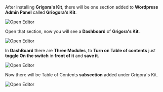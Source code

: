 After installing **Grigora's Kit**, there will be one section added to **Wordpress Admin Panel** called **Griogora's Kit**.

![Open Editor](/img/tutorial/tcgk1openGrigoraKit.png)

Open that section, now you will see a **Dashboard** of **Grigora's Kit**.

![Open Editor](/img/tutorial/tcgk2dashboard.png)

In **DashBoard** there are **Three Modules**, to **Turn on Table of contents** just **toggle On the switch** in **front of it** and **save it**.

![Open Editor](/img/tutorial/tcgk3toggleon.png)

Now there will be Table of Contents **subsection** added under Grigora's Kit.

![Open Editor](/img/tutorial/tcgk4tableOfContents.png)



